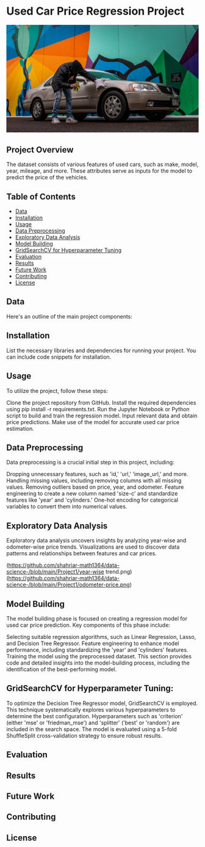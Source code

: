 # Used Car Price Regression Project

![Shakira](https://github.com/shahriar-math1364/data-science-/blob/main/Project1/usedcar.jpg)

## Project Overview
The dataset consists of various features of used cars, such as make, model, year, mileage, and more. These attributes serve as inputs for the model to predict the price of the vehicles.

## Table of Contents
- [Data](#data)
- [Installation](#installation)
- [Usage](#usage)
- [Data Preprocessing](#data-preprocessing)
- [Exploratory Data Analysis](#exploratory-data-analysis)
- [Model Building](#model-building)
- [GridSearchCV for Hyperparameter Tuning](#gridsearchcv-for-hyperparameter-tuning) 
- [Evaluation](#evaluation)
- [Results](#results)
- [Future Work](#future-work)
- [Contributing](#contributing)
- [License](#license)

## Data
 Here's an outline of the main project components:


## Installation
List the necessary libraries and dependencies for running your project. You can include code snippets for installation.

## Usage

To utilize the project, follow these steps:

Clone the project repository from GitHub.
Install the required dependencies using pip install -r requirements.txt.
Run the Jupyter Notebook or Python script to build and train the regression model.
Input relevant data and obtain price predictions.
Make use of the model for accurate used car price estimation.

## Data Preprocessing

Data preprocessing is a crucial initial step in this project, including:

Dropping unnecessary features, such as 'id,' 'url,' 'image_url,' and more.
Handling missing values, including removing columns with all missing values.
Removing outliers based on price, year, and odometer.
Feature engineering to create a new column named 'size-c' and standardize features like 'year' and 'cylinders.'
One-hot encoding for categorical variables to convert them into numerical values.



## Exploratory Data Analysis
Exploratory data analysis uncovers insights by analyzing year-wise and odometer-wise price trends. Visualizations are used to discover data patterns and relationships between features and car prices.

(https://github.com/shahriar-math1364/data-science-/blob/main/Project1/year-wise trend.png)
(https://github.com/shahriar-math1364/data-science-/blob/main/Project1/odometer-price.png)

## Model Building
The model building phase is focused on creating a regression model for used car price prediction. Key components of this phase include:

Selecting suitable regression algorithms, such as Linear Regression, Lasso, and Decision Tree Regressor.
Feature engineering to enhance model performance, including standardizing the 'year' and 'cylinders' features.
Training the model using the preprocessed dataset.
This section provides code and detailed insights into the model-building process, including the identification of the best-performing model.



## GridSearchCV for Hyperparameter Tuning:
To optimize the Decision Tree Regressor model, GridSearchCV is employed. This technique systematically explores various hyperparameters to determine the best configuration.
Hyperparameters such as 'criterion' (either 'mse' or 'friedman_mse') and 'splitter' ('best' or 'random') are included in the search space.
The model is evaluated using a 5-fold ShuffleSplit cross-validation strategy to ensure robust results.

## Evaluation


## Results


## Future Work


## Contributing

## License


